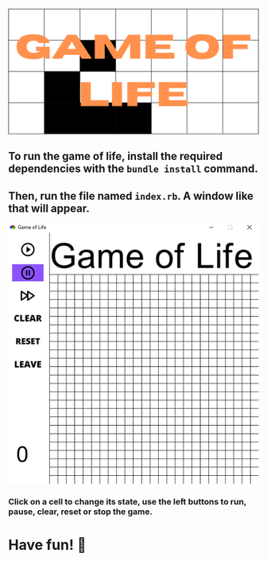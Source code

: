 ![Game of Life](images/GAME%20OF%20LIFE.png)

## To run the game of life, install the required dependencies with the `bundle install` command.
## Then, run the file named `index.rb`. A window like that will appear.
![Window Game Of Life](images/img.png)

### Click on a cell to change its state, use the left buttons to run, pause, clear, reset or stop the game.

# Have fun! 👋